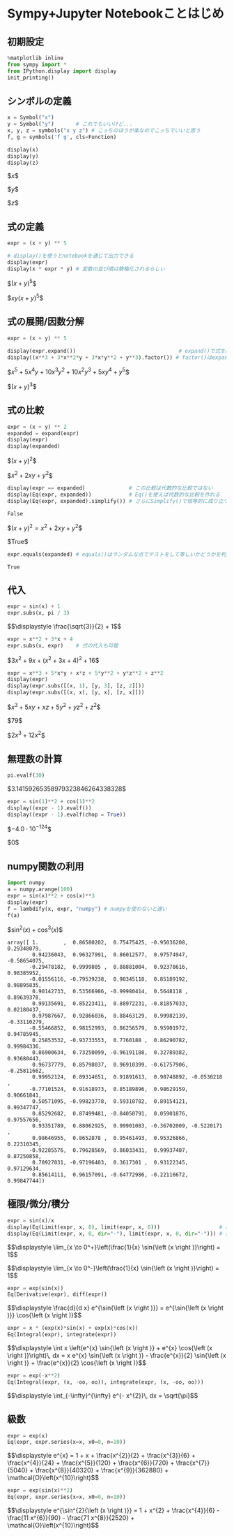 
# Sympy+Jupyter Notebookことはじめ

## 初期設定


```python
%matplotlib inline
from sympy import *
from IPython.display import display
init_printing()
```

## シンボルの定義


```python
x = Symbol("x")
y = Symbol("y")       # これでもいいけど...
x, y, z = symbols("x y z") # こっちのほうが楽なのでこっちでいいと思う
f, g = symbols('f g', cls=Function)

display(x)
display(y)
display(z)
```


\$$\displaystyle x$$



\$$\displaystyle y$$



\$$\displaystyle z$$


## 式の定義


```python
expr = (x + y) ** 5

# display()を使うとnotebookを通じて出力できる
display(expr)
display(x * expr * y) # 変数の並び順は簡略化されるらしい
```


\$$\displaystyle \left(x + y\right)^{5}$$



\$$\displaystyle x y \left(x + y\right)^{5}$$


## 式の展開/因数分解


```python
expr = (x + y) ** 5

display(expr.expand())                                 # expand()で式を展開できる
display((x**3 + 3*x**2*y + 3*x*y**2 + y**3).factor()) # factor()はexpand()の逆
```


\$$\displaystyle x^{5} + 5 x^{4} y + 10 x^{3} y^{2} + 10 x^{2} y^{3} + 5 x y^{4} + y^{5}$$



\$$\displaystyle \left(x + y\right)^{3}$$


## 式の比較


```python
expr = (x + y) ** 2
expanded = expand(expr)
display(expr)
display(expanded)
```


\$$\displaystyle \left(x + y\right)^{2}$$



\$$\displaystyle x^{2} + 2 x y + y^{2}$$



```python
display(expr == expanded)              # この比較は代数的な比較ではない
display(Eq(expr, expanded))            # Eq()を使えば代数的な比較を作れる
display(Eq(expr, expanded).simplify()) # さらにSimplify()で恒等的に成り立つかどうかをチェックできる
```


    False



\$$\displaystyle \left(x + y\right)^{2} = x^{2} + 2 x y + y^{2}$$



\$$\displaystyle \mathrm{True}$$



```python
expr.equals(expanded) # equals()はランダムな点でテストをして等しいかどうかを判定するらしい
```




    True



## 代入


```python
expr = sin(x) + 1
expr.subs(x, pi / 3)
```




\$$\displaystyle \frac{\sqrt{3}}{2} + 1$$




```python
expr = x**2 + 3*x + 4
expr.subs(x, expr)    # 式の代入も可能
```




\$$\displaystyle 3 x^{2} + 9 x + \left(x^{2} + 3 x + 4\right)^{2} + 16$$




```python
expr = x**3 + 5*x*y + x*z + 5*y**2 + y*z**2 + z**2
display(expr)
display(expr.subs([(x, 1), [y, 3], [z, 2]]))
display(expr.subs([(x, x), [y, x], [z, x]]))
```


\$$\displaystyle x^{3} + 5 x y + x z + 5 y^{2} + y z^{2} + z^{2}$$



\$$\displaystyle 79$$



\$$\displaystyle 2 x^{3} + 12 x^{2}$$


## 無理数の計算


```python
pi.evalf(30)
```




\$$\displaystyle 3.14159265358979323846264338328$$




```python
expr = sin(1)**2 + cos(1)**2
display((expr - 1).evalf())
display((expr - 1).evalf(chop = True))
```


\$$\displaystyle -4.0 \cdot 10^{-124}$$



\$$\displaystyle 0$$


## numpy関数の利用


```python
import numpy 
a = numpy.arange(100) 
expr = sin(x)**2 + cos(x)**3
display(expr)
f = lambdify(x, expr, "numpy") # numpyを使わないと遅い
f(a)
```


\$$\displaystyle \sin^{2}{\left (x \right )} + \cos^{3}{\left (x \right )}$$





    array([ 1.        ,  0.86580202,  0.75475425, -0.95036208,  0.29348079,
            0.94236043,  0.96327991,  0.86012577,  0.97574947, -0.58654075,
           -0.29478182,  0.9999805 ,  0.88881004,  0.92378616,  0.98385952,
           -0.01556116, -0.79539238,  0.90345118,  0.85189192,  0.98895835,
            0.90142733,  0.53566986, -0.99980414,  0.5648118 ,  0.89639378,
            0.99135691,  0.85223411,  0.88972231, -0.81857033,  0.02180437,
            0.97987667,  0.92866036,  0.88463129,  0.99982139, -0.33110279,
           -0.55466852,  0.98152993,  0.86256579,  0.95901972,  0.94785945,
            0.25853532, -0.93733553,  0.7760188 ,  0.86290782,  0.99984336,
            0.86900634,  0.73250099, -0.96191188,  0.32789382,  0.93680443,
            0.96737779,  0.85798037,  0.96910399, -0.61757906, -0.25811662,
            0.99952124,  0.89314651,  0.91891613,  0.98748892, -0.0530218 ,
           -0.77101524,  0.91618973,  0.85189896,  0.98629159,  0.90661841,
            0.50571095, -0.99823778,  0.59310782,  0.89154121,  0.99347747,
            0.85292682,  0.87499481, -0.84050791,  0.05901876,  0.97557656,
            0.93351789,  0.88062925,  0.99901083, -0.36702009, -0.5220171 ,
            0.98646955,  0.8652878 ,  0.95461493,  0.95326866,  0.22310345,
           -0.92285576,  0.79628569,  0.86033431,  0.99937407,  0.87250858,
            0.70927031, -0.97196403,  0.3617301 ,  0.93122345,  0.97129634,
            0.85614111,  0.96157091, -0.64772986, -0.22116672,  0.99847744])



## 極限/微分/積分


```python
expr = sin(x)/x
display(Eq(Limit(expr, x, 0), limit(expr, x, 0)))                   # 極限をその場で計算しないならLimitを、するならlimitを使う(以下同様に2種類の関数がある)
display(Eq(Limit(expr, x, 0, dir="-"), limit(expr, x, 0, dir="-"))) # 極限の方向は片方しか指定できないみたい
```


\$$\displaystyle \lim_{x \to 0^+}\left(\frac{1}{x} \sin{\left (x \right )}\right) = 1$$



\$$\displaystyle \lim_{x \to 0^-}\left(\frac{1}{x} \sin{\left (x \right )}\right) = 1$$



```python
expr = exp(sin(x))
Eq(Derivative(expr), diff(expr)) 
```




\$$\displaystyle \frac{d}{d x} e^{\sin{\left (x \right )}} = e^{\sin{\left (x \right )}} \cos{\left (x \right )}$$




```python
expr = x * (exp(x)*sin(x) + exp(x)*cos(x))
Eq(Integral(expr), integrate(expr))
```




\$$\displaystyle \int x \left(e^{x} \sin{\left (x \right )} + e^{x} \cos{\left (x \right )}\right)\, dx = x e^{x} \sin{\left (x \right )} - \frac{e^{x}}{2} \sin{\left (x \right )} + \frac{e^{x}}{2} \cos{\left (x \right )}$$




```python
expr = exp(-x**2)
Eq(Integral(expr, (x, -oo, oo)), integrate(expr, (x, -oo, oo)))
```




\$$\displaystyle \int_{-\infty}^{\infty} e^{- x^{2}}\, dx = \sqrt{\pi}$$



## 級数


```python
expr = exp(x)
Eq(expr, expr.series(x=x, x0=0, n=10))
```




\$$\displaystyle e^{x} = 1 + x + \frac{x^{2}}{2} + \frac{x^{3}}{6} + \frac{x^{4}}{24} + \frac{x^{5}}{120} + \frac{x^{6}}{720} + \frac{x^{7}}{5040} + \frac{x^{8}}{40320} + \frac{x^{9}}{362880} + \mathcal{O}\left(x^{10}\right)$$




```python
expr = exp(sin(x)**2)
Eq(expr, expr.series(x=x, x0=0, n=10))
```




\$$\displaystyle e^{\sin^{2}{\left (x \right )}} = 1 + x^{2} + \frac{x^{4}}{6} - \frac{11 x^{6}}{90} - \frac{71 x^{8}}{2520} + \mathcal{O}\left(x^{10}\right)$$



